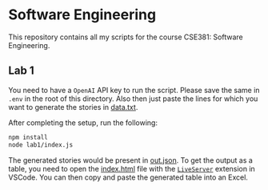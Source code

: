 # Software Engineering

This repository contains all my scripts for the course CSE381: Software Engineering.

## Lab 1

You need to have a `OpenAI` API key to run the script. Please save the same in `.env` in the root of this directory. Also then just paste the lines for which you want to generate the stories in [data.txt](./lab1/data.txt).

After completing the setup, run the following:

```bash
npm install
node lab1/index.js
```

The generated stories would be present in [out.json](./lab1/out.json). To get the output as a table, you need to open the [index.html](./lab1/index.html) file with the [`LiveServer`](https://marketplace.visualstudio.com/items?itemName=ritwickdey.LiveServer) extension in VSCode. You can then copy and paste the generated table into an Excel.
